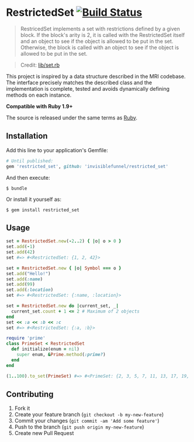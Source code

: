 # RestrictedSet [![Build Status](https://travis-ci.org/invisiblefunnel/restricted_set.png?branch=master)](https://travis-ci.org/invisiblefunnel/restricted_set)

> RestricedSet implements a set with restrictions defined by a given block. If the block's arity is 2, it is called with the RestrictedSet itself and an object to see if the object is allowed to be put in the set. Otherwise, the block is called with an object to see if the object is allowed to be put in the set.

> Credit: [lib/set.rb][ruby-restricted-set]

This project is inspired by a data structure described in the MRI codebase. The interface precisely matches the described class and the implementation is complete, tested and avoids dynamically defining methods on each instance.

**Compatible with Ruby 1.9+**

The source is released under the same terms as [Ruby][ruby-license].

## Installation

Add this line to your application's Gemfile:

```ruby
# Until published:
gem 'restricted_set', github: 'invisiblefunnel/restricted_set'
```

And then execute:

```console
$ bundle
```

Or install it yourself as:

```console
$ gem install restricted_set
```

## Usage

```ruby
set = RestrictedSet.new(-2..2) { |o| o > 0 }
set.add(-1)
set.add(42)
set #=> #<RestrictedSet: {1, 2, 42}>
```

```ruby
set = RestrictedSet.new { |o| Symbol === o }
set.add("Hello!")
set.add(:name)
set.add(99)
set.add(:location)
set #=> #<RestrictedSet: {:name, :location}>
```

```ruby
set = RestrictedSet.new do |current_set, _|
  current_set.count + 1 <= 2 # Maximum of 2 objects
end
set << :a << :b << :c
set #=> #<RestrictedSet: {:a, :b}>
```

```ruby
require 'prime'
class PrimeSet < RestrictedSet
  def initialize(enum = nil)
    super enum, &Prime.method(:prime?)
  end
end

(1..100).to_set(PrimeSet) #=> #<PrimeSet: {2, 3, 5, 7, 11, 13, 17, 19, ...}>
```

## Contributing

1. Fork it
2. Create your feature branch (`git checkout -b my-new-feature`)
3. Commit your changes (`git commit -am 'Add some feature'`)
4. Push to the branch (`git push origin my-new-feature`)
5. Create new Pull Request

[ruby-restricted-set]: https://github.com/ruby/ruby/blob/v2_0_0_247/lib/set.rb#L640-L665
[ruby-license]: https://www.ruby-lang.org/en/about/license.txt
